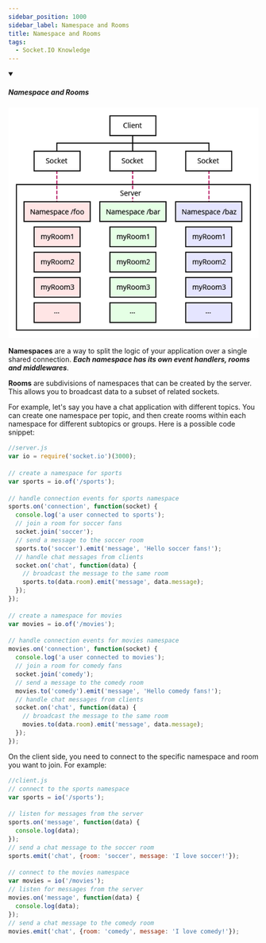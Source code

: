 ```yaml
---
sidebar_position: 1000
sidebar_label: Namespace and Rooms
title: Namespace and Rooms
tags:
  - Socket.IO Knowledge
---
```


<!-- https://brandfolder.com/workbench/extract-text-from-image -->
<!-- ![for root](/img/interviews/angular/forroot.png) -->

<details open>
<summary><h5>Namespace and Rooms</h5></summary>

![Namespace and Rooms](/img/interviews/socket.io/namespace-rooms.png)

**Namespaces** are a way to split the logic of your application over a single shared connection. ***Each namespace has its own event handlers, rooms and middlewares***. 

**Rooms** are subdivisions of namespaces that can be created by the server. This allows you to broadcast data to a subset of related sockets.

For example, let's say you have a chat application with different topics. You can create one namespace per topic, and then create rooms within each namespace for different subtopics or groups. Here is a possible code snippet:

```javascript
//server.js
var io = require('socket.io')(3000);

// create a namespace for sports
var sports = io.of('/sports');

// handle connection events for sports namespace
sports.on('connection', function(socket) {
  console.log('a user connected to sports');
  // join a room for soccer fans
  socket.join('soccer');
  // send a message to the soccer room
  sports.to('soccer').emit('message', 'Hello soccer fans!');
  // handle chat messages from clients
  socket.on('chat', function(data) {
    // broadcast the message to the same room
    sports.to(data.room).emit('message', data.message);
  });
});

// create a namespace for movies
var movies = io.of('/movies');

// handle connection events for movies namespace
movies.on('connection', function(socket) {
  console.log('a user connected to movies');
  // join a room for comedy fans
  socket.join('comedy');
  // send a message to the comedy room
  movies.to('comedy').emit('message', 'Hello comedy fans!');
  // handle chat messages from clients
  socket.on('chat', function(data) {
    // broadcast the message to the same room
    movies.to(data.room).emit('message', data.message);
  });
});
```

On the client side, you need to connect to the specific namespace and room you want to join. For example:

```javascript
//client.js
// connect to the sports namespace
var sports = io('/sports');

// listen for messages from the server
sports.on('message', function(data) {
  console.log(data);
});
// send a chat message to the soccer room
sports.emit('chat', {room: 'soccer', message: 'I love soccer!'});

// connect to the movies namespace
var movies = io('/movies');
// listen for messages from the server
movies.on('message', function(data) {
  console.log(data);
});
// send a chat message to the comedy room
movies.emit('chat', {room: 'comedy', message: 'I love comedy!'});
```
</details>
